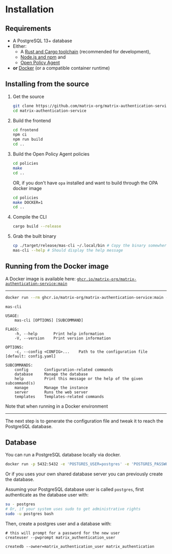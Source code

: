 # Installation

## Requirements

 - A PostgreSQL 13+ database
 - Either:
   - A [Rust and Cargo toolchain](https://www.rust-lang.org/learn/get-started) (recommended for development),
   - [Node.js and npm](https://nodejs.org/) and
   - [Open Policy Agent](https://www.openpolicyagent.org/docs/latest/#1-download-opa)
 - **or** [Docker](https://www.docker.com/get-started) (or a compatible container runtime)

## Installing from the source

1. Get the source
   ```sh
   git clone https://github.com/matrix-org/matrix-authentication-service.git
   cd matrix-authentication-service
   ```
1. Build the frontend
   ```sh
   cd frontend
   npm ci
   npm run build
   cd ..
   ```
1. Build the Open Policy Agent policies
   ```sh
   cd policies
   make
   cd ..
   ```
   OR, if you don't have `opa` installed and want to build through the OPA docker image
   ```sh
   cd policies
   make DOCKER=1
   cd ..
   ```
1. Compile the CLI
   ```sh
   cargo build --release
   ```
1. Grab the built binary
   ```sh
   cp ./target/release/mas-cli ~/.local/bin # Copy the binary somewhere in $PATH
   mas-cli --help # Should display the help message
   ```

## Running from the Docker image

A Docker image is available here: [`ghcr.io/matrix-org/matrix-authentication-service:main`](https://ghcr.io/matrix-org/matrix-authentication-service:main)

---

```sh
docker run --rm ghcr.io/matrix-org/matrix-authentication-service:main --help
```
```
mas-cli

USAGE:
    mas-cli [OPTIONS] [SUBCOMMAND]

FLAGS:
    -h, --help       Print help information
    -V, --version    Print version information

OPTIONS:
    -c, --config <CONFIG>...    Path to the configuration file [default: config.yaml]

SUBCOMMANDS:
    config       Configuration-related commands
    database     Manage the database
    help         Print this message or the help of the given subcommand(s)
    manage       Manage the instance
    server       Runs the web server
    templates    Templates-related commands
```

Note that when running in a Docker environment

---

The next step is to generate the configuration file and tweak it to reach the PostgreSQL database.

## Database

You can run a PostgreSQL database locally via docker.
```sh
docker run -p 5432:5432 -e 'POSTGRES_USER=postgres' -e 'POSTGRES_PASSWORD=postgres' -e 'POSTGRES_DATABASE=postgres' postgres
```

Or if you uses your own shared database server you can previously create the database.

Assuming your PostgreSQL database user is called `postgres`, first authenticate as the database user with:

```sh
su - postgres
# Or, if your system uses sudo to get administrative rights
sudo -u postgres bash
```

Then, create a postgres user and a database with:
```
# this will prompt for a password for the new user
createuser --pwprompt matrix_authentication_user

createdb --owner=matrix_authentication_user matrix_authentication
```
